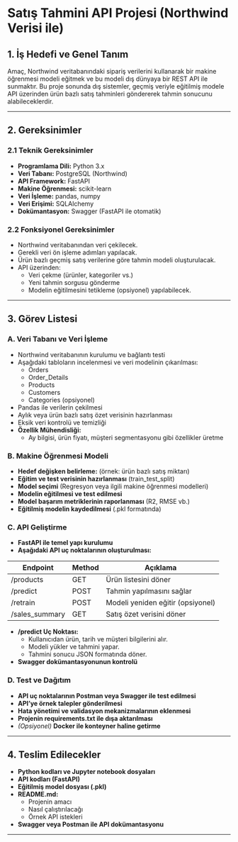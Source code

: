 # Satış Tahmini API Projesi (Northwind Verisi ile)

## 1. İş Hedefi ve Genel Tanım
Amaç, Northwind veritabanındaki sipariş verilerini kullanarak bir makine öğrenmesi modeli eğitmek ve bu modeli dış dünyaya bir REST API ile sunmaktır. Bu proje sonunda dış sistemler, geçmiş veriyle eğitilmiş modele API üzerinden ürün bazlı satış tahminleri göndererek tahmin sonucunu alabileceklerdir.

---

## 2. Gereksinimler

### 2.1 Teknik Gereksinimler
- **Programlama Dili:** Python 3.x
- **Veri Tabanı:** PostgreSQL (Northwind)
- **API Framework:** FastAPI
- **Makine Öğrenmesi:** scikit-learn
- **Veri İşleme:** pandas, numpy
- **Veri Erişimi:** SQLAlchemy
- **Dokümantasyon:** Swagger (FastAPI ile otomatik)

### 2.2 Fonksiyonel Gereksinimler
- Northwind veritabanından veri çekilecek.
- Gerekli veri ön işleme adımları yapılacak.
- Ürün bazlı geçmiş satış verilerine göre tahmin modeli oluşturulacak.
- API üzerinden:
  - Veri çekme (ürünler, kategoriler vs.)
  - Yeni tahmin sorgusu gönderme
  - Modelin eğitilmesini tetikleme (opsiyonel) yapılabilecek.

---

## 3. Görev Listesi

### A. Veri Tabanı ve Veri İşleme
- Northwind veritabanının kurulumu ve bağlantı testi
- Aşağıdaki tabloların incelenmesi ve veri modelinin çıkarılması:
  - Orders
  - Order_Details
  - Products
  - Customers
  - Categories (opsiyonel)
- Pandas ile verilerin çekilmesi
- Aylık veya ürün bazlı satış özet verisinin hazırlanması
- Eksik veri kontrolü ve temizliği
- **Özellik Mühendisliği:**
  - Ay bilgisi, ürün fiyatı, müşteri segmentasyonu gibi özellikler üretme

### B. Makine Öğrenmesi Modeli
- **Hedef değişken belirleme:** (örnek: ürün bazlı satış miktarı)
- **Eğitim ve test verisinin hazırlanması** (train_test_split)
- **Model seçimi** (Regresyon veya ilgili makine öğrenmesi modelleri)
- **Modelin eğitilmesi ve test edilmesi**
- **Model başarım metriklerinin raporlanması** (R2, RMSE vb.)
- **Eğitilmiş modelin kaydedilmesi** (.pkl formatında)

### C. API Geliştirme
- **FastAPI ile temel yapı kurulumu**
- **Aşağıdaki API uç noktalarının oluşturulması:**

| Endpoint          | Method | Açıklama                         |
|------------------|--------|---------------------------------|
| /products       | GET    | Ürün listesini döner         |
| /predict        | POST   | Tahmin yapılmasını sağlar  |
| /retrain        | POST   | Modeli yeniden eğitir (opsiyonel) |
| /sales_summary  | GET    | Satış özet verisini döner |

- **/predict Uç Noktası:**
  - Kullanıcıdan ürün, tarih ve müşteri bilgilerini alır.
  - Modeli yükler ve tahmini yapar.
  - Tahmini sonucu JSON formatında döner.
- **Swagger dokümantasyonunun kontrolü**

### D. Test ve Dağıtım
- **API uç noktalarının Postman veya Swagger ile test edilmesi**
- **API’ye örnek talepler gönderilmesi**
- **Hata yönetimi ve validasyon mekanizmalarının eklenmesi**
- **Projenin requirements.txt ile dışa aktarılması**
- *(Opsiyonel)* **Docker ile konteyner haline getirme**

---

## 4. Teslim Edilecekler
- **Python kodları ve Jupyter notebook dosyaları**
- **API kodları (FastAPI)**
- **Eğitilmiş model dosyası (.pkl)**
- **README.md:**
  - Projenin amacı
  - Nasıl çalıştırılacağı
  - Örnek API istekleri
- **Swagger veya Postman ile API dokümantasyonu**

---
